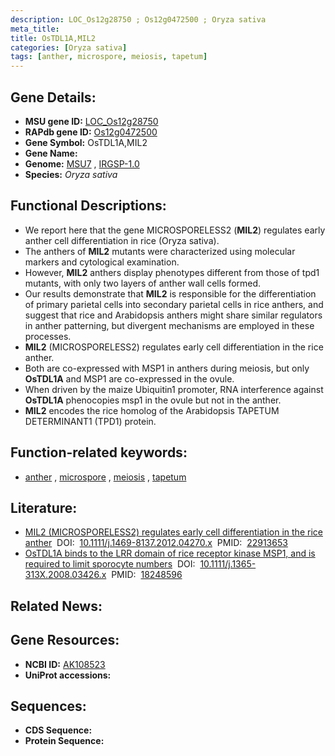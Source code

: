 ```yaml
---
description: LOC_Os12g28750 ; Os12g0472500 ; Oryza sativa
meta_title:
title: OsTDL1A,MIL2
categories: [Oryza sativa]
tags: [anther, microspore, meiosis, tapetum]
---
```


## Gene Details:
- **MSU gene ID:** [LOC_Os12g28750](http://rice.uga.edu/cgi-bin/ORF_infopage.cgi?orf=LOC_Os12g28750)  
- **RAPdb gene ID:** [Os12g0472500](https://rapdb.dna.affrc.go.jp/locus/?name=Os12g0472500)  
- **Gene Symbol:** OsTDL1A,MIL2
- **Gene Name:**
- **Genome:**  [MSU7](http://rice.uga.edu/)&nbsp;,&nbsp;[IRGSP-1.0](https://rapdb.dna.affrc.go.jp/download/irgsp1.html)
- **Species:** *Oryza sativa*

## Functional Descriptions:
   - We report here that the gene MICROSPORELESS2 (**MIL2**) regulates early anther cell differentiation in rice (Oryza sativa).
   - The anthers of **MIL2** mutants were characterized using molecular markers and cytological examination.
   - However, **MIL2** anthers display phenotypes different from those of tpd1 mutants, with only two layers of anther wall cells formed.
   - Our results demonstrate that **MIL2** is responsible for the differentiation of primary parietal cells into secondary parietal cells in rice anthers, and suggest that rice and Arabidopsis anthers might share similar regulators in anther patterning, but divergent mechanisms are employed in these processes.
   - **MIL2** (MICROSPORELESS2) regulates early cell differentiation in the rice anther.
   - Both are co-expressed with MSP1 in anthers during meiosis, but only **OsTDL1A** and MSP1 are co-expressed in the ovule.
   - When driven by the maize Ubiquitin1 promoter, RNA interference against **OsTDL1A** phenocopies msp1 in the ovule but not in the anther.
   - **MIL2** encodes the rice homolog of the Arabidopsis TAPETUM DETERMINANT1 (TPD1) protein.

## Function-related keywords:
   - [anther](/tags/anther/)&nbsp;,&nbsp;[microspore](/tags/microspore/)&nbsp;,&nbsp;[meiosis](/tags/meiosis/)&nbsp;,&nbsp;[tapetum](/tags/tapetum/)

## Literature:
   - [MIL2 (MICROSPORELESS2) regulates early cell differentiation in the rice anther](https://www.doi.org/10.1111/j.1469-8137.2012.04270.x)&nbsp;&nbsp;DOI:&nbsp;&nbsp;[10.1111/j.1469-8137.2012.04270.x](https://www.doi.org/10.1111/j.1469-8137.2012.04270.x)&nbsp;&nbsp;PMID:&nbsp;&nbsp;[22913653](https://pubmed.ncbi.nlm.nih.gov/22913653/)
   - [OsTDL1A binds to the LRR domain of rice receptor kinase MSP1, and is required to limit sporocyte numbers](https://www.doi.org/10.1111/j.1365-313X.2008.03426.x)&nbsp;&nbsp;DOI:&nbsp;&nbsp;[10.1111/j.1365-313X.2008.03426.x](https://www.doi.org/10.1111/j.1365-313X.2008.03426.x)&nbsp;&nbsp;PMID:&nbsp;&nbsp;[18248596](https://pubmed.ncbi.nlm.nih.gov/18248596/)

## Related News:

## Gene Resources:
- **NCBI ID:**  [AK108523](http://www.ncbi.nlm.nih.gov/nuccore/AK108523)
- **UniProt accessions:** [](https://www.uniprot.org/uniprotkb//entry)

## Sequences:
- **CDS Sequence:**
- **Protein Sequence:**
